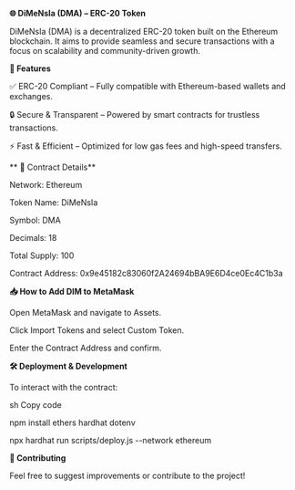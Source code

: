 **🌐 DiMeNsIa (DMA) – ERC-20 Token**


DiMeNsIa (DMA) is a decentralized ERC-20 token built on the Ethereum blockchain. 
It aims to provide seamless and secure transactions with a focus on scalability and community-driven growth.

**🚀 Features**


  ✅ ERC-20 Compliant – Fully compatible with Ethereum-based wallets and exchanges.
  
  🔒 Secure & Transparent – Powered by smart contracts for trustless transactions.
  
  ⚡ Fast & Efficient – Optimized for low gas fees and high-speed transfers.
  
 ** 📜 Contract Details**

 
  Network: Ethereum
  
  Token Name: DiMeNsIa
  
  Symbol: DMA
  
  Decimals: 18
  
  Total Supply: 100
  
  Contract Address: 0x9e45182c83060f2A24694bBA9E6D4ce0Ec4C1b3a
  
**📥 How to Add DIM to MetaMask**


  Open MetaMask and navigate to Assets.
  
  Click Import Tokens and select Custom Token.
  
  Enter the Contract Address and confirm.
  
**🛠️ Deployment & Development**


  To interact with the contract:

sh
  Copy code
  
  npm install ethers hardhat dotenv
  
  npx hardhat run scripts/deploy.js --network ethereum
  
**🤝 Contributing**


  Feel free to suggest improvements or contribute to the project!

